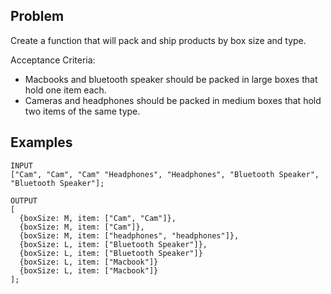 ## Problem

Create a function that will pack and ship products by box size and type.

Acceptance Criteria:

- Macbooks and bluetooth speaker should be packed in large boxes that hold one item each.
- Cameras and headphones should be packed in medium boxes that hold two items of the same type.

## Examples

```
INPUT
["Cam", "Cam", "Cam" "Headphones", "Headphones", "Bluetooth Speaker", "Bluetooth Speaker"];

OUTPUT
[
  {boxSize: M, item: ["Cam", "Cam"]},
  {boxSize: M, item: ["Cam"]},
  {boxSize: M, item: ["headphones", "headphones"]},
  {boxSize: L, item: ["Bluetooth Speaker"]},
  {boxSize: L, item: ["Bluetooth Speaker"]}
  {boxSize: L, item: ["Macbook"]}
  {boxSize: L, item: ["Macbook"]}
];
```
